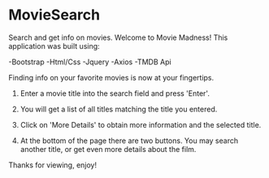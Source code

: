 # MovieSearch
Search and get info on movies.
Welcome to Movie Madness!
This application was built using:

-Bootstrap
-Html/Css
-Jquery
-Axios
-TMDB Api


Finding info on your favorite movies is now at your fingertips.

1. Enter a movie title into the search field and press 'Enter'.

2. You will get a list of all titles matching the title you entered.

3. Click on 'More Details' to obtain more information and the selected title.

4. At the bottom of the page there are two buttons. You may search another title, or get even more details about the film.


Thanks for viewing, enjoy!
